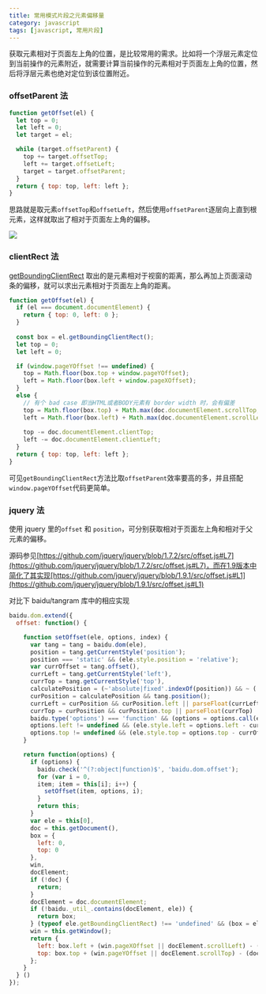 ```yaml
---
title: 常用模式片段之元素偏移量
category: javascript
tags: [javascript, 常用片段]
---
```


获取元素相对于页面左上角的位置，是比较常用的需求。比如将一个浮层元素定位到当前操作的元素附近，就需要计算当前操作的元素相对于页面左上角的位置，然后将浮层元素也绝对定位到该位置附近。

<!-- more -->

### offsetParent 法

```js
function getOffset(el) {
  let top = 0;
  let left = 0;
  let target = el;

  while (target.offsetParent) {
    top += target.offsetTop;
    left += target.offsetLeft;
    target = target.offsetParent;
  }
  return { top: top, left: left };
}
```

思路就是取元素`offsetTop`和`offsetLeft`，然后使用`offsetParent`逐层向上直到根元素，这样就取出了相对于页面左上角的偏移。

<img src="/images/captures/20161011_dom_position.jpg">

### clientRect 法

[getBoundingClientRect](https://developer.mozilla.org/zh-CN/docs/Web/API/Element/getBoundingClientRect) 取出的是元素相对于视窗的距离，那么再加上页面滚动条的偏移，就可以求出元素相对于页面左上角的距离。

```js
function getOffset(el) {
  if (el === document.documentElement) {
    return { top: 0, left: 0 };
  }
  
  const box = el.getBoundingClientRect();
  let top = 0;
  let left = 0;

  if (window.pageYOffset !== undefined) {
    top = Math.floor(box.top + window.pageYOffset);
    left = Math.floor(box.left + window.pageXOffset);
  }
  else {
    // 有个 bad case 即当HTML或者BODY元素有 border width 时，会有偏差
    top = Math.floor(box.top) + Math.max(doc.documentElement.scrollTop, doc.body.scrollTop);
    left = Math.floor(box.left) + Math.max(doc.documentElement.scrollLeft, doc.body.scrollLeft);
    
    top -= doc.documentElement.clientTop;
    left -= doc.documentElement.clientLeft;
  }
  return { top: top, left: left };
}
```

可见`getBoundingClientRect`方法比取`offsetParent`效率要高的多，并且搭配`window.pageYOffset`代码更简单。

### jquery 法

使用 jquery 里的`offset` 和 `position`，可分别获取相对于页面左上角和相对于父元素的偏移。

源码参见[https://github.com/jquery/jquery/blob/1.7.2/src/offset.js#L7](https://github.com/jquery/jquery/blob/1.7.2/src/offset.js#L7)，而在1.9版本中简化了其实现[https://github.com/jquery/jquery/blob/1.9.1/src/offset.js#L1](https://github.com/jquery/jquery/blob/1.9.1/src/offset.js#L1)

对比下 baidu/tangram 库中的相应实现

```js
baidu.dom.extend({
  offset: function() {

    function setOffset(ele, options, index) {
      var tang = tang = baidu.dom(ele),
      position = tang.getCurrentStyle('position');
      position === 'static' && (ele.style.position = 'relative');
      var currOffset = tang.offset(),
      currLeft = tang.getCurrentStyle('left'),
      currTop = tang.getCurrentStyle('top'),
      calculatePosition = (~'absolute|fixed'.indexOf(position)) && ~ ('' + currLeft + currTop).indexOf('auto'),
      curPosition = calculatePosition && tang.position();
      currLeft = curPosition && curPosition.left || parseFloat(currLeft) || 0;
      currTop = curPosition && curPosition.top || parseFloat(currTop) || 0;
      baidu.type('options') === 'function' && (options = options.call(ele, index, currOffset));
      options.left != undefined && (ele.style.left = options.left - currOffset.left + currLeft + 'px');
      options.top != undefined && (ele.style.top = options.top - currOffset.top + currTop + 'px');
    }

    return function(options) {
      if (options) {
        baidu.check('^(?:object|function)$', 'baidu.dom.offset');
        for (var i = 0,
        item; item = this[i]; i++) {
          setOffset(item, options, i);
        }
        return this;
      }
      var ele = this[0],
      doc = this.getDocument(),
      box = {
        left: 0,
        top: 0
      },
      win,
      docElement;
      if (!doc) {
        return;
      }
      docElement = doc.documentElement;
      if (!baidu._util_.contains(docElement, ele)) {
        return box;
      } (typeof ele.getBoundingClientRect) !== 'undefined' && (box = ele.getBoundingClientRect());
      win = this.getWindow();
      return {
        left: box.left + (win.pageXOffset || docElement.scrollLeft) - (docElement.clientLeft || 0),
        top: box.top + (win.pageYOffset || docElement.scrollTop) - (docElement.clientTop || 0)
      };
    }
  } ()
});
```

